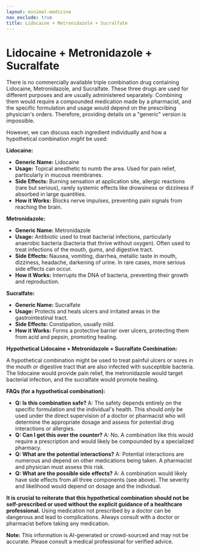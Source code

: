 ```yaml
---
layout: minimal-medicine
nav_exclude: true
title: Lidocaine + Metronidazole + Sucralfate
---
```


# Lidocaine + Metronidazole + Sucralfate

There is no commercially available triple combination drug containing Lidocaine, Metronidazole, and Sucralfate.  These three drugs are used for different purposes and are usually administered separately.  Combining them would require a compounded medication made by a pharmacist, and the specific formulation and usage would depend on the prescribing physician's orders.  Therefore, providing details on a "generic" version is impossible.

However, we can discuss each ingredient individually and how a hypothetical combination *might* be used:

**Lidocaine:**

* **Generic Name:** Lidocaine
* **Usage:** Topical anesthetic to numb the area.  Used for pain relief, particularly in mucous membranes.
* **Side Effects:**  Burning sensation at application site, allergic reactions (rare but serious), rarely systemic effects like drowsiness or dizziness if absorbed in large quantities.
* **How it Works:** Blocks nerve impulses, preventing pain signals from reaching the brain.

**Metronidazole:**

* **Generic Name:** Metronidazole
* **Usage:** Antibiotic used to treat bacterial infections, particularly anaerobic bacteria (bacteria that thrive without oxygen).  Often used to treat infections of the mouth, gums, and digestive tract.
* **Side Effects:** Nausea, vomiting, diarrhea, metallic taste in mouth, dizziness, headache, darkening of urine.  In rare cases, more serious side effects can occur.
* **How it Works:** Interrupts the DNA of bacteria, preventing their growth and reproduction.

**Sucralfate:**

* **Generic Name:** Sucralfate
* **Usage:** Protects and heals ulcers and irritated areas in the gastrointestinal tract.
* **Side Effects:** Constipation, usually mild.
* **How it Works:** Forms a protective barrier over ulcers, protecting them from acid and pepsin, promoting healing.


**Hypothetical Lidocaine + Metronidazole + Sucralfate Combination:**

A hypothetical combination might be used to treat painful ulcers or sores in the mouth or digestive tract that are also infected with susceptible bacteria. The lidocaine would provide pain relief, the metronidazole would target bacterial infection, and the sucralfate would promote healing.

**FAQs (for a hypothetical combination):**

* **Q:  Is this combination safe?**  A: The safety depends entirely on the specific formulation and the individual's health.  This should *only* be used under the direct supervision of a doctor or pharmacist who will determine the appropriate dosage and assess for potential drug interactions or allergies.
* **Q:  Can I get this over the counter?** A: No.  A combination like this would require a prescription and would likely be compounded by a specialized pharmacy.
* **Q:  What are the potential interactions?** A:  Potential interactions are numerous and depend on other medications being taken.  A pharmacist and physician must assess this risk.
* **Q:  What are the possible side effects?** A:  A combination would likely have side effects from all three components (see above).  The severity and likelihood would depend on dosage and the individual.


**It is crucial to reiterate that this hypothetical combination should not be self-prescribed or used without the explicit guidance of a healthcare professional.**  Using medication not prescribed by a doctor can be dangerous and lead to complications.  Always consult with a doctor or pharmacist before taking any medication.


**Note:** This information is AI-generated or crowd-sourced and may not be accurate. Please consult a medical professional for verified advice.